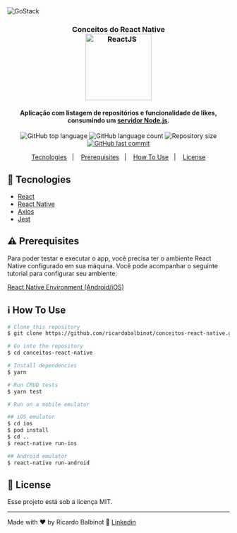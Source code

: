 <img alt="GoStack" src="https://storage.googleapis.com/golden-wind/bootcamp-gostack/header-desafios.png" />

<h3 align="center">
  Conceitos do React Native
  <br>
  <img alt="ReactJS" width="150px" height="auto" src="https://upload.wikimedia.org/wikipedia/commons/thumb/a/a7/React-icon.svg/1200px-React-icon.svg.png" />
</h3>

<h4 align="center">
  Aplicação com listagem de repositórios e funcionalidade de likes, consumindo um <a href="https://github.com/ricardobalbinot/conceitos-nodejs" target="_blank">servidor Node.js</a>.
</h4>

<p align="center">
  <img alt="GitHub top language" src="https://img.shields.io/github/languages/top/ricardobalbinot/conceitos-react-native.svg">

  <img alt="GitHub language count" src="https://img.shields.io/github/languages/count/ricardobalbinot/conceitos-react-native.svg">

  <img alt="Repository size" src="https://img.shields.io/github/repo-size/ricardobalbinot/conceitos-react-native.svg">
  <a href="https://github.com/ricardobalbinot/conceitos-react-native/commits/master">
    <img alt="GitHub last commit" src="https://img.shields.io/github/last-commit/ricardobalbinot/conceitos-react-native.svg">
  </a>
</p>

<p align="center">
  <a href="#rocket-tecnologies">Tecnologies</a>&nbsp;&nbsp;&nbsp;|&nbsp;&nbsp;&nbsp;
  <a href="#warning-prerequisites">Prerequisites</a>&nbsp;&nbsp;&nbsp;|&nbsp;&nbsp;&nbsp;
  <a href="#information_source-how-to-use">How To Use</a>&nbsp;&nbsp;&nbsp;|&nbsp;&nbsp;&nbsp;
  <a href="#memo-license">License</a>
</p>

## :rocket: Tecnologies

-  [React](https://pt-br.reactjs.org/)
-  [React Native](https://reactnative.dev/)
-  [Axios](https://github.com/axios/axios)
-  [Jest](https://jestjs.io/)

## :warning: Prerequisites

Para poder testar e executar o app, você precisa ter o ambiente React Native configurado em sua máquina. Você pode acompanhar o seguinte tutorial para configurar seu ambiente:

[React Native Environment (Android/iOS)](https://react-native.rocketseat.dev/)

## :information_source: How To Use

```bash
# Clone this repository
$ git clone https://github.com/ricardobalbinot/conceitos-react-native.git

# Go into the repository
$ cd conceitos-react-native

# Install dependencies
$ yarn

# Run CRUD tests
$ yarn test

# Run on a mobile emulator

## iOS emulator
$ cd ios
$ pod install
$ cd ..
$ react-native run-ios

## Android emulator
$ react-native run-android
```

## :memo: License

Esse projeto está sob a licença MIT.

---

Made with ♥ by Ricardo Balbinot :wave: [Linkedin](https://www.linkedin.com/in/ricardo-balbinot-290520182/)
